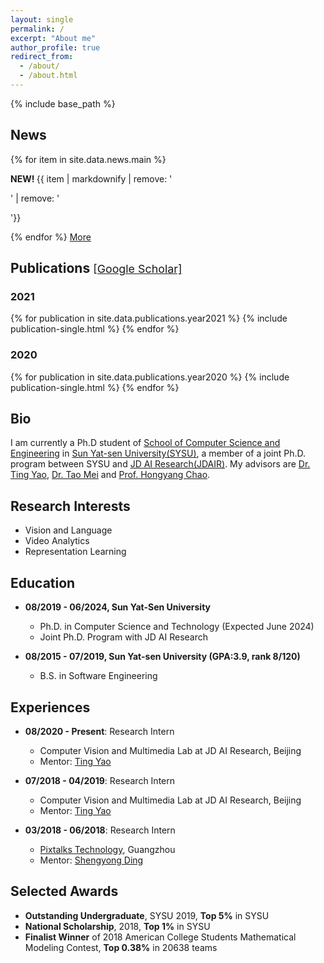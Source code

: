 ```yaml
---
layout: single
permalink: /
excerpt: "About me"
author_profile: true
redirect_from: 
  - /about/
  - /about.html
---
```


{% include base_path %}

<h2>News</h2>
<div id="news">
  {% for item in site.data.news.main %}
  <p><strong><font class="new">NEW! </font></strong>{{ item | markdownify | remove: '<p>' | remove: '</p>'}}</p>
  {% endfor %}
  <a href="#" onclick="hideBlock('news'); showBlock('allnews'); return false;" class="btn btn--inverse">More</a>
</div>
<div id="allnews" style="display: none;">
  {% for item in site.data.news.all %}
  <p><strong><font class="new">NEW! </font></strong>{{ item | markdownify | remove: '<p>' | remove: '</p>'}}</p>
  {% endfor %}
  <a href="#" onclick="hideBlock('allnews'); showBlock('news'); return false;" class="btn btn--inverse">Less</a>
</div>

<h2 style="clear: both;" id="publications">Publications <a href="https://scholar.google.com/citations?user=PMgCjQcAAAAJ" style="font-size: 0.85em; font-weight: normal;">[Google Scholar]</a></h2>

<h3>2021</h3>
{% for publication in site.data.publications.year2021 %}
  {% include publication-single.html %}
{% endfor %}
<div style="clear: both;"></div>

<h3>2020</h3>
{% for publication in site.data.publications.year2020 %}
  {% include publication-single.html %}
{% endfor %}
<div style="clear: both;"></div>

<h2 style="clear: both;" id="bio">Bio</h2>

I am currently a Ph.D student of [School of Computer Science and Engineering](https://cse.sysu.edu.cn/) in [Sun Yat-sen University(SYSU)](http://www.sysu.edu.cn/2012/en/index.htm), a member of a joint Ph.D. program between SYSU and [JD AI Research(JDAIR)](https://air.jd.com/#index). My advisors are [Dr. Ting Yao](http://tingyao.deepfun.club/), [Dr. Tao Mei](https://taomei.me/) and [Prof. Hongyang Chao](https://cse.sysu.edu.cn/content/2508).

<h2 style="clear: both;" >Research Interests</h2>

* Vision and Language
* Video Analytics
* Representation Learning

<h2 style="clear: both;">Education</h2>

* **08/2019 - 06/2024, Sun Yat-Sen University**
  * Ph.D. in Computer Science and Technology (Expected June 2024)
  * Joint Ph.D. Program with JD AI Research

* **08/2015 - 07/2019, Sun Yat-sen University (GPA:3.9, rank 8/120)**
  * B.S. in Software Engineering

<h2 style="clear: both;">Experiences</h2>

* **08/2020 - Present**: Research Intern
  * Computer Vision and Multimedia Lab at JD AI Research, Beijing
  * Mentor: [Ting Yao](http://tingyao.deepfun.club/)

* **07/2018 - 04/2019**: Research Intern
  * Computer Vision and Multimedia Lab at JD AI Research, Beijing
  * Mentor: [Ting Yao](http://tingyao.deepfun.club/)

* **03/2018 - 06/2018**: Research Intern
  * [Pixtalks Technology](http://www.pixtalks.com/home), Guangzhou
  * Mentor: [Shengyong Ding](https://dblp.uni-trier.de/pers/hd/d/Ding:Shengyong)

<h2 style="clear: both;">Selected Awards</h2>

* **Outstanding Undergraduate**, SYSU 2019, **Top 5%** in SYSU
* **National Scholarship**, 2018, **Top 1%** in SYSU
* **Finalist Winner** of 2018 American College Students Mathematical Modeling Contest, **Top 0.38%** in 20638 teams
